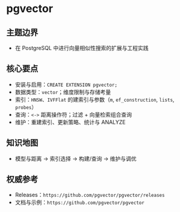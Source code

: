 ﻿# pgvector

## 主题边界

- 在 PostgreSQL 中进行向量相似性搜索的扩展与工程实践

## 核心要点

- 安装与启用：`CREATE EXTENSION pgvector;`
- 数据类型：`vector`；维度限制与存储考量
- 索引：`HNSW`、`IVFFlat` 的建索引与参数（`m`, `ef_construction`, `lists`, `probes`）
- 查询：`<->` 距离操作符；过滤 + 向量检索组合查询
- 维护：重建索引、更新策略、统计与 ANALYZE

## 知识地图

- 模型与距离 → 索引选择 → 构建/查询 → 维护与调优

## 权威参考

- Releases：`https://github.com/pgvector/pgvector/releases`
- 文档与示例：`https://github.com/pgvector/pgvector`
